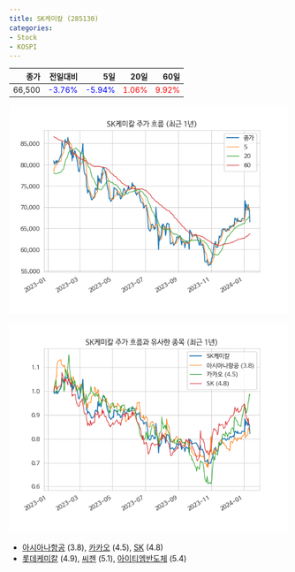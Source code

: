 ```yaml
---
title: SK케미칼 (285130)
categories:
- Stock
- KOSPI
---
```


|종가|전일대비|5일|20일|60일|
|---:|-------:|--:|---:|---:|
|66,500|<span style="color: blue">-3.76%</span>|<span style="color: blue">-5.94%</span>|<span style="color: red">1.06%</span>|<span style="color: red">9.92%</span>|


<!-- more -->

![285130](/assets/images/stock/285130.png)

![285130](/assets/images/stock/285130_sim.png)

- [아시아나항공](/020560/) (3.8), [카카오](/035720/) (4.5), [SK](/034730/) (4.8)
- [롯데케미칼](/011170/) (4.9), [씨젠](/096530/) (5.1), [아이티엠반도체](/084850/) (5.4)